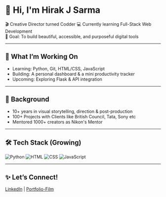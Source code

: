 # 👋 Hi, I'm Hirak J Sarma

🎬 Creative Director turned Codder 
💻 Currently learning Full-Stack Web Development  
🎯 Goal: To build beautiful, accessible, and purposeful digital tools  

---

## 🚧 What I’m Working On
- Learning: Python, Git, HTML/CSS, JavaScript
- Building: A personal dashboard & a mini productivity tracker
- Upcoming: Exploring Flask & API integration

---

## 🌱 Background
- 10+ years in visual storytelling, direction & post-production
- 100+ Projects with Clients like British Council, Tata, Sony etc
- Mentored 1000+ creators as Nikon's Mentor

---

## 🛠️ Tech Stack (Growing)
![Python](https://img.shields.io/badge/-Python-3776AB?style=flat&logo=python&logoColor=white)
![HTML](https://img.shields.io/badge/-HTML5-E34F26?style=flat&logo=html5&logoColor=white)
![CSS](https://img.shields.io/badge/-CSS3-1572B6?style=flat&logo=css3&logoColor=white)
![JavaScript](https://img.shields.io/badge/-JavaScript-F7DF1E?style=flat&logo=javascript&logoColor=black)

---

## ✨ Let’s Connect!
[LinkedIn](https://www.linkedin.com/in/hirakjsarma) | [Portfolio-Film](https://hirakjsarma.notion.site/Hirak-J-Sarma-Portfolio-fdb492446ae8434684d97dcf88dce601) 
<!--
**hirakjsarma/hirakjsarma** is a ✨ _special_ ✨ repository because its `README.md` (this file) appears on your GitHub profile.

Here are some ideas to get you started:

- 🔭 I’m currently working on ...
- 🌱 I’m currently learning ...
- 👯 I’m looking to collaborate on ...
- 🤔 I’m looking for help with ...
- 💬 Ask me about ...
- 📫 How to reach me: ...
- 😄 Pronouns: ...
- ⚡ Fun fact: ...
-->
